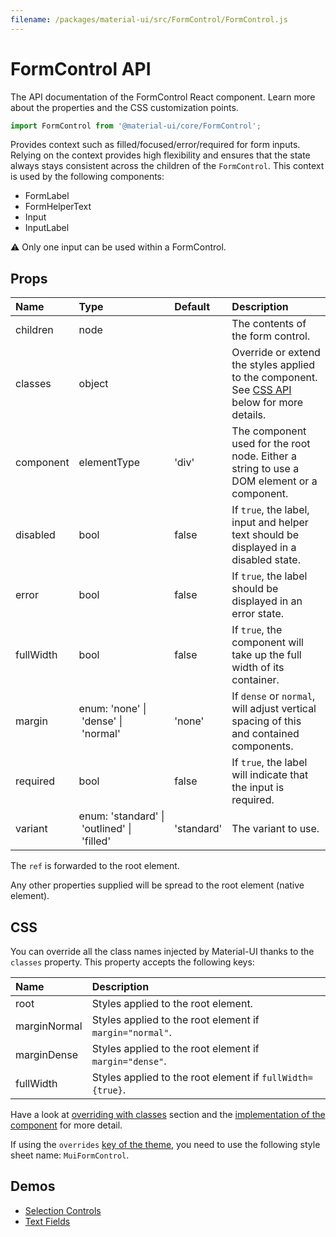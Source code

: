 ```yaml
---
filename: /packages/material-ui/src/FormControl/FormControl.js
---
```


<!--- This documentation is automatically generated, do not try to edit it. -->

# FormControl API

<p class="description">The API documentation of the FormControl React component. Learn more about the properties and the CSS customization points.</p>

```js
import FormControl from '@material-ui/core/FormControl';
```

Provides context such as filled/focused/error/required for form inputs.
Relying on the context provides high flexibility and ensures that the state always stays
consistent across the children of the `FormControl`.
This context is used by the following components:

- FormLabel
- FormHelperText
- Input
- InputLabel

⚠️ Only one input can be used within a FormControl.

## Props

| Name                                     | Type                                                                                                                   | Default                                      | Description                                                                                         |
| :--------------------------------------- | :--------------------------------------------------------------------------------------------------------------------- | :------------------------------------------- | :-------------------------------------------------------------------------------------------------- |
| <span class="prop-name">children</span>  | <span class="prop-type">node</span>                                                                                    |                                              | The contents of the form control.                                                                   |
| <span class="prop-name">classes</span>   | <span class="prop-type">object</span>                                                                                  |                                              | Override or extend the styles applied to the component. See [CSS API](#css) below for more details. |
| <span class="prop-name">component</span> | <span class="prop-type">elementType</span>                                                                             | <span class="prop-default">'div'</span>      | The component used for the root node. Either a string to use a DOM element or a component.          |
| <span class="prop-name">disabled</span>  | <span class="prop-type">bool</span>                                                                                    | <span class="prop-default">false</span>      | If `true`, the label, input and helper text should be displayed in a disabled state.                |
| <span class="prop-name">error</span>     | <span class="prop-type">bool</span>                                                                                    | <span class="prop-default">false</span>      | If `true`, the label should be displayed in an error state.                                         |
| <span class="prop-name">fullWidth</span> | <span class="prop-type">bool</span>                                                                                    | <span class="prop-default">false</span>      | If `true`, the component will take up the full width of its container.                              |
| <span class="prop-name">margin</span>    | <span class="prop-type">enum:&nbsp;'none'&nbsp;&#124;<br>&nbsp;'dense'&nbsp;&#124;<br>&nbsp;'normal'<br></span>        | <span class="prop-default">'none'</span>     | If `dense` or `normal`, will adjust vertical spacing of this and contained components.              |
| <span class="prop-name">required</span>  | <span class="prop-type">bool</span>                                                                                    | <span class="prop-default">false</span>      | If `true`, the label will indicate that the input is required.                                      |
| <span class="prop-name">variant</span>   | <span class="prop-type">enum:&nbsp;'standard'&nbsp;&#124;<br>&nbsp;'outlined'&nbsp;&#124;<br>&nbsp;'filled'<br></span> | <span class="prop-default">'standard'</span> | The variant to use.                                                                                 |

The `ref` is forwarded to the root element.

Any other properties supplied will be spread to the root element (native element).

## CSS

You can override all the class names injected by Material-UI thanks to the `classes` property.
This property accepts the following keys:

| Name                                        | Description                                               |
| :------------------------------------------ | :-------------------------------------------------------- |
| <span class="prop-name">root</span>         | Styles applied to the root element.                       |
| <span class="prop-name">marginNormal</span> | Styles applied to the root element if `margin="normal"`.  |
| <span class="prop-name">marginDense</span>  | Styles applied to the root element if `margin="dense"`.   |
| <span class="prop-name">fullWidth</span>    | Styles applied to the root element if `fullWidth={true}`. |

Have a look at [overriding with classes](/customization/overrides/#overriding-with-classes) section
and the [implementation of the component](https://github.com/mui-org/material-ui/blob/next/packages/material-ui/src/FormControl/FormControl.js)
for more detail.

If using the `overrides` [key of the theme](/customization/themes/#css),
you need to use the following style sheet name: `MuiFormControl`.

## Demos

- [Selection Controls](/demos/selection-controls/)
- [Text Fields](/demos/text-fields/)
